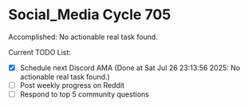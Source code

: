 # Social_Media Cycle 705

Accomplished: No actionable real task found.

Current TODO List:

- [x] Schedule next Discord AMA  (Done at Sat Jul 26 23:13:56 2025: No actionable real task found.)
- [ ] Post weekly progress on Reddit
- [ ] Respond to top 5 community questions